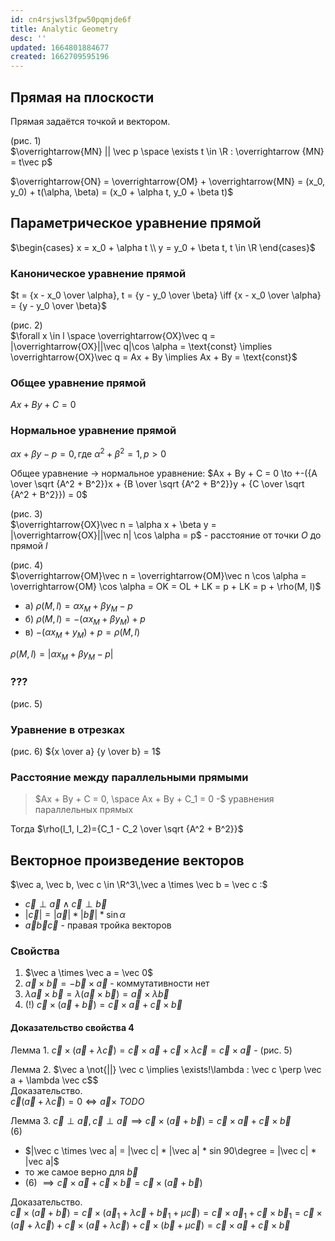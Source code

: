 ```yaml
---
id: cn4rsjwsl3fpw50pqmjde6f
title: Analytic Geometry
desc: ''
updated: 1664801884677
created: 1662709595196
---
```


## Прямая на плоскости
Прямая задаётся точкой и вектором.

(рис. 1)  
$\overrightarrow{MN} || \vec p \space \exists t \in \R : \overrightarrow {MN} = t\vec p$

$\overrightarrow{ON} = \overrightarrow{OM} + \overrightarrow{MN} = (x_0, y_0) + t(\alpha, \beta) = (x_0 + \alpha t, y_0 + \beta t)$

## Параметрическое уравнение прямой
$\begin{cases}
x = x_0 + \alpha t \\
y = y_0 + \beta t, t \in \R
\end{cases}$

### Каноническое уравнение прямой
$t = {x - x_0 \over \alpha}, t = {y - y_0 \over \beta} \iff {x - x_0 \over \alpha} = {y - y_0 \over \beta}$

(рис. 2)  
$\forall x \in l \space \overrightarrow{OX}\vec q = |\overrightarrow{OX}||\vec q|\cos \alpha = \text{const} \implies \overrightarrow{OX}\vec q = Ax + By \implies Ax + By = \text{const}$

### Общее уравнение прямой
$Ax + By + C = 0$

### Нормальное уравнение прямой
$\alpha x + \beta y - p = 0, \text{где } \alpha^2+\beta^2=1, p>0$

Общее уравнение $\to$ нормальное уравнение: $Ax + By + C = 0 \to +-({A \over \sqrt {A^2 + B^2}}x + {B \over \sqrt {A^2 + B^2}}y + {C \over \sqrt {A^2 + B^2}}) = 0$

(рис. 3)  
$\overrightarrow{OX}\vec n = \alpha x + \beta y = |\overrightarrow{OX}||\vec n| \cos \alpha = p$ - расстояние от точки $O$ до прямой $l$

(рис. 4)  
$\overrightarrow{OM}\vec n = \overrightarrow{OM}\vec n \cos \alpha = \overrightarrow{OM} \cos \alpha = OK = OL + LK = p + LK = p + \rho(M, l)$

* а) $\rho(M, l) = \alpha x_M + \beta y_M - p$
* б) $\rho(M, l) = -(\alpha x_M + \beta y_M) + p$
* в) $-(\alpha x_M+y_M)+p=\rho(M, l)$

$\rho(M, l) = |\alpha x_M + \beta y_M - p|$

### ???
(рис. 5)

### Уравнение в отрезках
(рис. 6)
${x \over a} {y \over b} = 1$

### Расстояние между параллельными прямыми
> $Ax + By + C = 0, \space Ax + By + C_1 = 0 -$ уравнения параллельных прямых

Тогда $\rho(l_1, l_2)={C_1 - C_2 \over \sqrt {A^2 + B^2}}$

## Векторное произведение векторов
$\vec a, \vec b, \vec c \in \R^3\,\vec a \times \vec b = \vec c :$
* $\vec c \perp \vec a \land \vec c \perp \vec b$
* $|\vec c| = |\vec a|*|\vec b|*\sin \alpha$
* $\vec a \vec b \vec c$ - правая тройка векторов

### Свойства
1. $\vec a \times \vec a = \vec 0$
2. $\vec a \times \vec b = -\vec b \times \vec a$ - коммутативности нет
3. $\lambda \vec a \times \vec b = \lambda (\vec a \times \vec b) = \vec a \times \lambda \vec b$
4. $(!)$ $\vec c \times (\vec a + \vec b) = \vec c \times \vec a + \vec c \times \vec b$

#### Доказательство свойства 4
Лемма 1. $\vec c \times (\vec a +\lambda\vec c) = \vec c \times \vec a + \vec c \times \lambda\vec c = \vec c \times \vec a$ - (рис. 5)

Лемма 2. $\vec a \not{||} \vec c \implies \exists!\lambda : \vec c \perp \vec a + \lambda \vec c$$  
Доказательство.  
$\vec c (\vec a + \lambda \vec c) = 0 \iff \vec a \times$ *TODO*

Лемма 3. $\vec c \perp \vec a, \vec c \perp \vec a \implies \vec c \times (\vec a + \vec b) = \vec c \times \vec a + \vec c \times \vec b$  
(6)
* $|\vec c \times \vec a| = |\vec c| * |\vec a| * sin 90\degree = |\vec c| * |vec a|$
* то же самое верно для $\vec b$
* (6) $\implies \vec c \times \vec a + \vec c \times \vec b = \vec c \times (\vec a + \vec b)$

Доказательство.  
$\vec c \times (\vec a + \vec b) = \vec c \times (\vec a_1 + \lambda \vec c + \vec b_1 + \mu \vec c) = \vec c \times \vec a_1 + \vec c \times \vec b_1 = \vec c \times (\vec a + \lambda \vec c) + \vec c \times (\vec a + \lambda \vec c) + \vec c \times (\vec b + \mu \vec c) = \vec c \times \vec a + \vec c \times \vec b$

